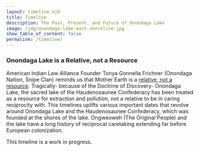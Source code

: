 ```yaml
---
layout: timeline.njk
title: Timeline
description: The Past, Present, and Future of Onondaga Lake
image: /img/onondaga-lake-east-shoreline.jpg
show_table_of_content: false
permalink: /timeline/
---
```

### Onondaga Lake is a Relative, not a Resource

American Indian Law Alliance Founder Tonya Gonnella Frichner (Onondaga Nation, Snipe Clan) reminds us that Mother Earth is a [relative, not a resource](https://ictnews.org/archive/tonya-gonnella-frichner-mother-earth-is-a-relative-not-a-resource). Tragically- because of the Doctrine of Discovery- Onondaga Lake, the sacred lake of the Haudenosaunee Confederacy has been treated as a resource for extraction and pollution, not a relative to be in caring reciprocity with. This timelines uplifts various important dates that revolve around Onondaga Lake and the Haudenosaunee Confederacy, which was founded at the shores of the lake. Ongweoweh (The Original People) and the lake have a long history of reciprocal caretaking extending far before European colonization. 

This timeline is a work in progress.
